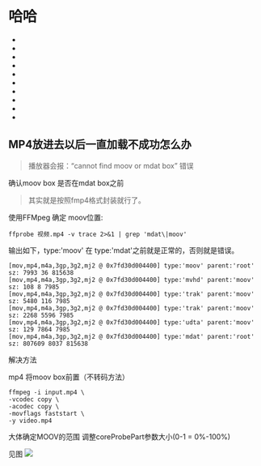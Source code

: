 
# 哈哈
-
-
-
-
-
-
-
-
-
-
<Rice/>


## MP4放进去以后一直加载不成功怎么办

> 播放器会报：“cannot find moov or mdat box” 错误

确认moov box 是否在mdat box之前

> 其实就是按照fmp4格式封装就行了。


使用FFMpeg 确定 moov位置:

```
ffprobe 视频.mp4 -v trace 2>&1 | grep 'mdat\|moov'
```

输出如下，type:'moov' 在 type:'mdat'之前就是正常的，否则就是错误。

```
[mov,mp4,m4a,3gp,3g2,mj2 @ 0x7fd30d004400] type:'moov' parent:'root' sz: 7993 36 815638
[mov,mp4,m4a,3gp,3g2,mj2 @ 0x7fd30d004400] type:'mvhd' parent:'moov' sz: 108 8 7985
[mov,mp4,m4a,3gp,3g2,mj2 @ 0x7fd30d004400] type:'trak' parent:'moov' sz: 5480 116 7985
[mov,mp4,m4a,3gp,3g2,mj2 @ 0x7fd30d004400] type:'trak' parent:'moov' sz: 2268 5596 7985
[mov,mp4,m4a,3gp,3g2,mj2 @ 0x7fd30d004400] type:'udta' parent:'moov' sz: 129 7864 7985
[mov,mp4,m4a,3gp,3g2,mj2 @ 0x7fd30d004400] type:'mdat' parent:'root' sz: 807609 8037 815638
```

解决方法

mp4 将moov box前置（不转码方法）

```
ffmpeg -i input.mp4 \
-vcodec copy \
-acodec copy \
-movflags faststart \
-y video.mp4
```


大体确定MOOV的范围 调整coreProbePart参数大小(0-1 = 0%-100%)

见图
<img src="/public/img/vod-coreProbePart.png">
